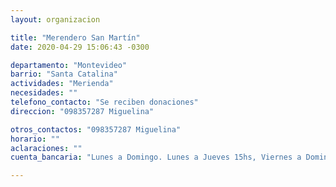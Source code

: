 ```yaml
---
layout: organizacion

title: "Merendero San Martín"
date: 2020-04-29 15:06:43 -0300

departamento: "Montevideo"
barrio: "Santa Catalina"
actividades: "Merienda"
necesidades: ""
telefono_contacto: "Se reciben donaciones"
direccion: "098357287 Miguelina"

otros_contactos: "098357287 Miguelina"
horario: ""
aclaraciones: ""
cuenta_bancaria: "Lunes a Domingo. Lunes a Jueves 15hs, Viernes a Domingo 18hs."

---
```

